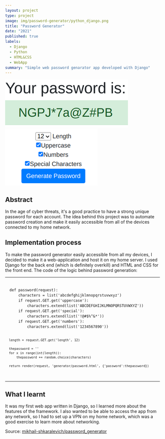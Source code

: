 ```yaml
---
layout: project
type: project
image: img/password-generator/python_django.png
title: "Password Generator"
date: "2021"
published: true
labels:
  - Django
  - Python
  - HTML&CSS
  - WebApp
summary: "Simple web password genarator app developed with Django"
---
```


<img class="img-fluid" src="../img/password-generator/password1.png">
<img class="img-fluid" src="../img/password-generator/password2.png">

## Abstract
In the age of cyber threats, it's a good practice to have a strong unique password for each account. The idea behind this project was to automate password creation and make it easily accessible from all of the devices connected to my home network.

## Implementation process
To make the password generator easily accessible from all my devices, I decided to make it a web-application and host it on my home server. I used Django for the back end (which is definitely overkill) and HTML and CSS for the front end. The code of the logic behind password generation:

<hr>
<code>
  def password(request):
      characters = list('abcdefghijklmnopqrstuvwxyz')
      if request.GET.get('uppercase'):
          characters.extend(list('ABCDEFGHIJKLMNOPQRSTUVWXYZ'))
      if request.GET.get('special'):
          characters.extend(list('!@#$%^&*'))
      if request.GET.get('numbers'):
          characters.extend(list('1234567890'))
  
      length = request.GET.get('length', 12)
  
      thepassword = ''
      for x in range(int(length)):
          thepassword += random.choice(characters)
  
      return render(request, 'generator/password.html', {'password':thepassword})
</code>
<hr>

## What I learnt
It was my first web app written in Django, so I learned more about the features of the framework. I also wanted to be able to access the app from any network, so I had to set up a VPN on my home network, which was a good exercise to learn more about networking.

Source: <a href="https://github.com/mikhail-shkaralevich/django3_password_generator"><i class="large github icon "></i>mikhail-shkaralevich/password_generator</a>
